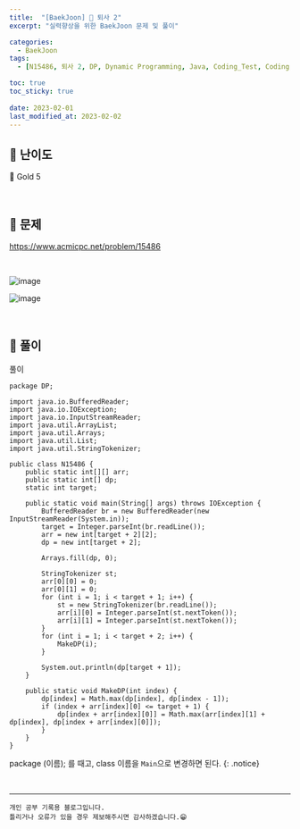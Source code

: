 ```yaml
---
title:  "[BaekJoon] 🥇 퇴사 2"
excerpt: "실력향상을 위한 BaekJoon 문제 및 풀이"

categories:
  - BaekJoon
tags:
  - [N15486, 퇴사 2, DP, Dynamic Programming, Java, Coding_Test, Coding, Test, baekJoon, 백준]

toc: true
toc_sticky: true
 
date: 2023-02-01
last_modified_at: 2023-02-02
---
```


## 📌 난이도

  🥇 Gold 5

<br>

## 📌 문제

<https://www.acmicpc.net/problem/15486>

<br>

![image](https://user-images.githubusercontent.com/37824506/216255566-9906197f-2a1d-4c9b-8f30-c094d4ecf313.png)

![image](https://user-images.githubusercontent.com/37824506/216255746-bca9ce47-cb93-4e3e-9537-d352c792d342.png)

<br>

## 📌 풀이  


풀이

```
package DP;

import java.io.BufferedReader;
import java.io.IOException;
import java.io.InputStreamReader;
import java.util.ArrayList;
import java.util.Arrays;
import java.util.List;
import java.util.StringTokenizer;

public class N15486 {
    public static int[][] arr;
    public static int[] dp;
    static int target;

    public static void main(String[] args) throws IOException {
        BufferedReader br = new BufferedReader(new InputStreamReader(System.in));
        target = Integer.parseInt(br.readLine());
        arr = new int[target + 2][2];
        dp = new int[target + 2];

        Arrays.fill(dp, 0);

        StringTokenizer st;
        arr[0][0] = 0;
        arr[0][1] = 0;
        for (int i = 1; i < target + 1; i++) {
            st = new StringTokenizer(br.readLine());
            arr[i][0] = Integer.parseInt(st.nextToken());
            arr[i][1] = Integer.parseInt(st.nextToken());
        }
        for (int i = 1; i < target + 2; i++) {
            MakeDP(i);
        }

        System.out.println(dp[target + 1]);
    }

    public static void MakeDP(int index) {
        dp[index] = Math.max(dp[index], dp[index - 1]);
        if (index + arr[index][0] <= target + 1) {
            dp[index + arr[index][0]] = Math.max(arr[index][1] + dp[index], dp[index + arr[index][0]]);
        }
    }
}
```

package (이름); 를 때고, class 이름을 `Main`으로 변경하면 된다.
{: .notice}  



<br>


***
    개인 공부 기록용 블로그입니다.
    틀리거나 오류가 있을 경우 제보해주시면 감사하겠습니다.😁